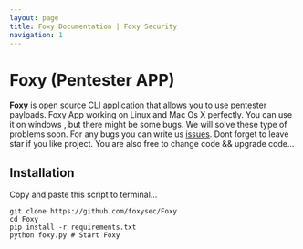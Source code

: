 ```yaml
---
layout: page
title: Foxy Documentation | Foxy Security
navigation: 1
---
```


# Foxy (Pentester APP)

**Foxy** is open source CLI application that allows you to use pentester payloads. Foxy App working on Linux and Mac Os X perfectly. You can use it on windows , but there might be some bugs. We will solve these type of problems soon. For any bugs you can write us [issues](https://github.com/foxysec/Foxy/issues). Dont forget to leave star if you like project. You are also free to change code && upgrade code...

## Installation

Copy and paste this script to terminal...

```
git clone https://github.com/foxysec/Foxy
cd Foxy
pip install -r requirements.txt
python foxy.py # Start Foxy
```